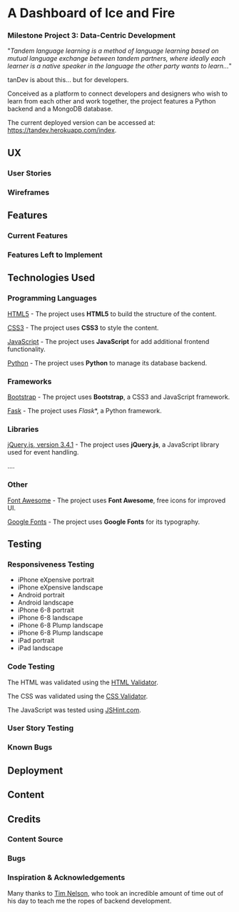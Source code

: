 # A Dashboard of Ice and Fire

### Milestone Project 3: Data-Centric Development


"*Tandem language learning is a method of language learning based on mutual language exchange between tandem partners, where ideally each learner is a native speaker in the language the other party wants to learn...*"

tanDev is about this... but for developers.

Conceived as a platform to connect developers and designers who wish to learn from each other and work together, the project features a Python backend and a MongoDB database.

The current deployed version can be accessed at: https://tandev.herokuapp.com/index.


## UX



### User Stories



### Wireframes



## Features

### Current Features




### Features Left to Implement



## Technologies Used

### Programming Languages

 [HTML5](https://developer.mozilla.org/en-US/docs/Web/Guide/HTML/HTML5)
    - The project uses **HTML5** to build the structure of the content.
    
 [CSS3](https://developer.mozilla.org/en-US/docs/Web/CSS/CSS3)
    - The project uses **CSS3** to style the content.

 [JavaScript](https://developer.mozilla.org/de/docs/Web/JavaScript)
    - The project uses **JavaScript** for add additional frontend functionality.  

[Python](https://docs.python.org/3/)
    - The project uses **Python** to manage its database backend.
    
### Frameworks
[Bootstrap](https://getbootstrap.com/)
    - The project uses **Bootstrap**, a CSS3 and JavaScript framework.

[Fask](https://flask.palletsprojects.com/en/1.0.x/)
    - The project uses *Flask**, a Python framework.

### Libraries

[jQuery.js, version 3.4.1](https://jquery.com/)
    - The project uses **jQuery.js**, a JavaScript library used for event handling.

....


### Other

[Font Awesome](https://fontawesome.com/)
    - The project uses **Font Awesome**, free icons for improved UI.

[Google Fonts](https://developers.google.com/fonts/)
     - The project uses **Google Fonts** for its typography.  


## Testing

### Responsiveness Testing


* iPhone eXpensive portrait
* iPhone eXpensive landscape
* Android portrait
* Android landscape
* iPhone 6-8 portrait
* iPhone 6-8 landscape
* iPhone 6-8 Plump landscape
* iPhone 6-8 Plump landscape
* iPad portrait
* iPad landscape


### Code Testing

The HTML was validated using the [HTML Validator](https://www.freeformatter.com/html-validator.html).



The CSS was validated using the [CSS Validator](https://jigsaw.w3.org/css-validator/validator). 

The JavaScript was tested using [JSHint.com](https://jshint.com/). 

### User Story Testing


### Known Bugs



## Deployment



## Content



## Credits

### Content Source


### Bugs


### Inspiration & Acknowledgements

Many thanks to [Tim Nelson](https://github.com/TravelTimN), who took an incredible amount of time out of his day to teach me the ropes of backend development.




